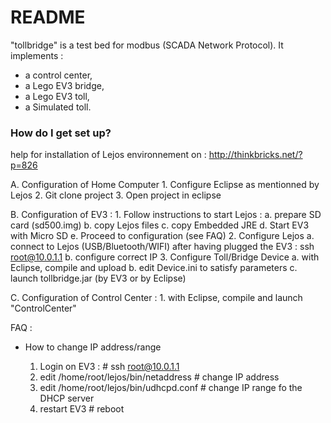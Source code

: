 # README #

"tollbridge" is a test bed for modbus (SCADA Network Protocol).
It implements :
* a control center,
* a Lego EV3 bridge,
* a Lego EV3 toll,
* a Simulated toll.

### How do I get set up? ###

help for installation of Lejos environnement on : http://thinkbricks.net/?p=826

A. Configuration of Home Computer
	1. Configure Eclipse as mentionned by Lejos
	2. Git clone project
	3. Open project in eclipse

B. Configuration of EV3 :
	1. Follow instructions to start Lejos :
		a. prepare SD card (sd500.img)
		b. copy Lejos files
		c. copy Embedded JRE
		d. Start EV3 with Micro SD
		e. Proceed to configuration (see FAQ)
	2. Configure Lejos
		a. connect to Lejos (USB/Bluetooth/WIFI)
			after having plugged the EV3 :
			ssh root@10.0.1.1
		b. configure correct IP
	3. Configure Toll/Bridge Device
		a. with Eclipse, compile and upload 
		b. edit Device.ini to satisfy parameters
		c. launch tollbridge.jar (by EV3 or by Eclipse)

C. Configuration of Control Center :
	1. with Eclipse, compile and launch "ControlCenter"


FAQ :
* How to change IP address/range

	1. Login on EV3 :
		# ssh root@10.0.1.1
	2. edit /home/root/lejos/bin/netaddress
	    # change IP address
	3. edit /home/root/lejos/bin/udhcpd.conf
	    # change IP range fo the DHCP server
	4. restart EV3
		# reboot


